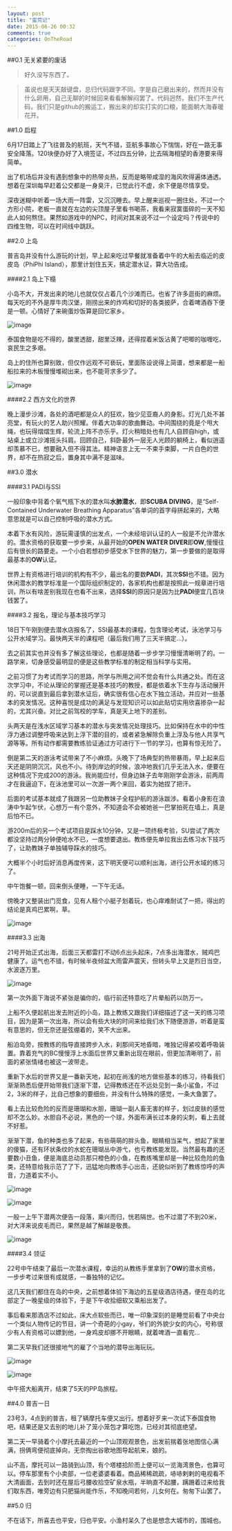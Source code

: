 ```yaml
---
layout: post
title: "蛮荒记"
date: 2015-06-26 00:32
comments: true
categories: OnTheRoad
---
```


##0.1 无关紧要的废话

> 好久没写东西了。

> 虽说也是天天敲键盘，总归代码跟字不同。字是自己磨出来的，然而并没有什么卵用，自己无聊的时候回来看看解解闷罢了。代码迥然，我们不生产代码，我们只是github的搬运工，搬出来的却实打实的口粮，能面朝大海春暖花开。

##1.0 启程

6月17日踏上了飞往普及的航班，天气不错，亚航多事故心下惴惴，好在一路无事安全降落。120块便办好了入境签证，不过四五分钟，比去隔海相望的香港要来得简单。

出了机场后并没有遇到想象中的热带炎热，反而是略带咸湿的海风吹得遍体通透。想着在深圳每早赶着公交都是一身臭汗，已觉此行不虚，余下便是尽情享受。

<!--more-->

深夜迷糊中听着一场大雨一阵雷，又沉沉睡去。早上醒来巡视一圈住处，不过一个方形小院，老板一直就在左边的尖顶屋子里看书喝茶，我看来寂寞蛋碎的一天不知此人如何熬住。果然如游戏中的NPC，时间对其来说不过一个设定吗？传说中的四维生物，可以在时间线中跳跃。

##2.0 上岛

普吉岛并没有什么游玩的计划，早上起来吃过早餐就准备着中午的大船去临近的皮皮岛（PhiPhi Island），那里计划住五天，搞定潜水证，算大功告成。

####2.1 岛上下榻

小岛不大，开发出来的地儿也就仅仅占着几个沙滩而已。也省了许多逛街的麻烦。每天吃的不外是厚牛肉汉堡，刚捞出来的炸鸡和切好的各类披萨，合着啤酒吞下便是一顿。心情好了来碗蛋炒饭算是回忆家乡。

![image](/images/road/tailand/bear.jpg)

泰国食物是吃不得的，酸里透甜，甜里泛辣，还得捏着米饭沾黄了吧唧的咖喱吃，哀民生之多艰。

岛上的住所也算别致，但仅作远观不可亵玩，里面陈设说得上简谱，想来都是一船船拉来的木板慢慢堆砌出来，也不能苛求多少了。

![image](/images/road/tailand/hotel02.JPG)

####2.2 西方文化的世界

晚上漫步沙滩，各处的酒吧都是众人的狂欢，独少见亚裔人的身影。灯光几处不甚亮堂，有玩火的艺人助兴照耀。伴着大功率的歌曲舞动。中间围绕的竟是个甩大绳，也玩得熠熠生辉，轮流上阵不亦乐乎。灯火稍暗处也有几人自顾自high，或站桌上或立沙滩摇头抖肩。回顾自己，斜卧最外一层无人光顾的躺椅上，看似逍遥却羡慕不已，想要融入但不得其法。精神语言上无一不束手束脚，一片白色的世界，却不在热寂之后，置身其中满不是滋味。

##3.0 潜水

####3.1 PADI与SSI

一般印象中背着个氧气瓶下水的潜水叫**水肺潜水**，即**SCUBA DIVING**，是“Self-Contained Underwater Breathing Apparatus”各单词的首字母拼起来的，大略意思就是可以自己控制呼吸的潜水方式。

本着下水有风险，游玩需谨慎的出发点，一个未经培训认证的人一般是不允许潜水的。潜水资格的获取要一步步来，从最开始的**OPEN WATER DIVER**即**OW**,慢慢往后有很长的路要走。一个小白若想初步感受水下世界的魅力，第一步要做的是取得最基本的**OW**认证。

世界上有资格进行培训的机构有不少，最出名的要数**PADI**，其次**SSI**也不错。因为休闲潜水的教学标准是一个国际组织制定的，各家机构也都是按照此一规章进行培训，所以有啥差别我现在也看不出来，选择**SSI**的原因只是因为比**PADI**便宜几百块钱罢了。

####3.2 报名，理论与基本技巧学习

18日下午刚到便去潜水店报名了，SSI最基本的课程，包含理论考试，泳池学习与公开水域学习。最快两天半的课程吧（最后我们用了三天半搞定...）。

去之前其实也并没有多了解这些理论，也都是随着一步步学习慢慢清晰明了的。一路学来，切身感受最明显的便是这些教学标准的制定相当科学与实用。

之前习惯了为考试而学习的思路，所学与所用之间不觉会有什么共通之处。而在这次学习中，不论从理论的掌握还是基本技巧的教授，都是依着水下生存与活动展开的，可以说直到最后拿到潜水证后，确实很有信心在水下独立活动，并应对一些基本的突发情况。这种喜悦是成功的满足与发现知识可以如此贴切实用欣喜掺杂一起的，尤其兴奋。对比之前驾校的学车，真是天上地下的差别。

头两天是在浅水区域学习基本的潜水与突发情况处理技巧。比如保持在水中的中性浮力通过调整呼吸来达到上浮下潜的目的，或者紧急解除负重上浮及与他人共享气源等等。所有动作都需要教练验证通过方可进行下一节的学习，也算有惊无险了。

倒是第二天的游泳考试带来了不小麻烦。头晚下了场典型的热带暴雨，早上起来后天还是阴阴沉沉，风也不小。待到岸边的时候，浪冲地我们几乎无法入水，便要在这种情况下完成200的游泳。我尚能应付，但身边妹子去年刚刚学会游泳，前两周才在我逼迫下，在泳池里可以一次游一两个来回，着实为她捏了把汗。

后面的考试基本就成了我跟另一位助教妹子全程护航的游泳跋涉。看着小身影在浪涛中乍起乍伏，心想万一有个意外，不知道会不会被她爸一巴掌拍死在墙上，真是后怕不已。

游200m后的另一个考试项目是踩水10分钟，又是一项终极考验，SU尝试了两次都没坚持过两分钟便呛水不已，一度想要退出。教练便先单拉我出去练习水下技巧了，让助教妹子单独辅导踩水的技巧。

大概半个小时后好消息再度传来，这下明天便可以顺利出海，进行公开水域的练习了。

中午饱餐一顿，回来倒头便睡，一下午无话。

傍晚才又整装出门觅食，见有人租个小艇子划着玩，也心痒难耐试了一把，得出的结论是真鸡巴累啊，草。

![image](/images/road/tailand/boat02.JPG)

####3.3 出海

21号开始正式出海，后面三天都雷打不动6点出头起床，7点多出海潜水，贼鸡巴健康了。运气也不错，有时候半夜倾盆大雨雷声震天，但转头早上又是烈日当空，水波逐万里。

![image](/images/road/tailand/diving01.JPG)

第一次外面下海说不紧张是骗你的，临行前还特意吃了片晕船药以防万一。

上船不久便起航出发去附近的小岛，路上教练又跟我们详细描述了这一天的练习项目，因为是第一次出海，所以会有些大块的时间来给我们水下随便游游，听着是蛮有意思的，但无奈还是弦绷着的，笑不大出来。

船泊岛旁，按教练的指导直接跨步入水，刹那间天地昏暗，唯独记得紧咬着呼吸装置。靠着充气的BC慢慢浮上水面后世界又重新出现在眼前，但更加清晰明了，前面的紧张情绪也被这一波带走。

重新下水后的世界又是一番新天地，起初在尚浅的地方做些基本的练习，待看我们渐渐熟悉后便开始带我们逐渐下潜，记得教练还在不远处见到一条小鲨鱼，不过2，3米的样子，比自己想象的要细些，并没有什么特殊的感觉，一条大鱼罢了。

看上去比较危险的反而是珊瑚和水胆，珊瑚一副人畜无害的样子，划过皮肤的感觉却不怎么妙。水胆自不必说，黑色的一个球，外面布满长过本身的尖刺，看上去就不好惹。

渐渐下潜，鱼的种类也多了起来，有些萌萌的胖头鱼，眼睛相当呆气，想起了家里的傻猫，还有环状条纹的水蛇在珊瑚丛中游弋，也亏教练能发现。当然最有趣的还要数小丑鱼，便是海底总动员那只橙色的小鱼，在教练嘴里却是一种比较危险的鱼类，还特意给我示范了了下，迅猛地向教练手心出击，还貌似听到了教练惊呼的声音，力道着实不小。

![image](/images/road/tailand/diving03.JPG)

![image](/images/road/tailand/diving02.JPG)

一般一上午下潜两次便告一段落，乘兴而归，恍若隔世。也不过潜了不到20米，对大洋来说皮毛而已，果然是越了解越是敬畏。

![image](/images/road/tailand/diving06.JPG)

####3.4 领证

22号中午结束了最后一次潜水课程，幸运的从教练手里拿到了**OW**的潜水资格，一步步考过来很有成就感，一番独特的记忆。

这几天我们都住在岛的中央，之前想着体验下海边的五星级酒店待遇，便在岛的北部定了一晚星级的体验下，于是下午收拾细软又乘船出发了。

事后看来那酒店不过如此，床大点软些而已，唯一印象深刻的是睡觉前看了中央台一个类似人物传记的节目，讲一个奇葩的小gay，爷们的外貌少女的内心，号称很少有人有资格可以嫖到他，一身鸡皮却挪不开眼睛，就着啤酒一直看完...

第二天早我们还很接地气的雇了个当地的潜导出海玩玩。

![image](/images/road/tailand/diving04.png)

![image](/images/road/tailand/diving05.JPG)

中午搭大船离开，结束了5天的PP岛旅程。

##4.0 普吉一日

23号3，4点到的普吉，租了辆摩托车便又出行。想着好歹来一次试下泰国食物吧，结果还是又去别的地儿补了笼小笼包才算吃饱，已经对其彻底绝望。

第二天一早骑着个小摩托去最近的一个山顶观观景色，出发前揣着张地图信心满满，拐俩弯便彻底掉向，无奈掏出谷歌地图导起航来，娘的。

山不高，摩托可以一路骑到山顶，有个塔楼拾阶而上便可以一览海湾景色，也算可以。停车那里有个小卖部，一位老婆婆看着。商品稀稀疏疏，哧哧剌剌的电视看不大清画面，去到时还在屋后弓腰收拾空矿泉水瓶，半晌直不起腰，蹒跚着过来给我们取东西，唯旁边有只肥猫尚能作乐，不知晚间若何，儿女何在。匆匆下山罢了。

##5.0 归

不在话下，所喜去也平安，归也平安。小渔村呆久了也是想念大城市的，围城也。



































